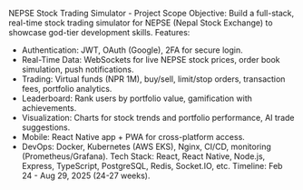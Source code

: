 NEPSE Stock Trading Simulator - Project Scope
Objective: Build a full-stack, real-time stock trading simulator for NEPSE (Nepal Stock Exchange) to showcase god-tier development skills.
Features:
- Authentication: JWT, OAuth (Google), 2FA for secure login.
- Real-Time Data: WebSockets for live NEPSE stock prices, order book simulation, push notifications.
- Trading: Virtual funds (NPR 1M), buy/sell, limit/stop orders, transaction fees, portfolio analytics.
- Leaderboard: Rank users by portfolio value, gamification with achievements.
- Visualization: Charts for stock trends and portfolio performance, AI trade suggestions.
- Mobile: React Native app + PWA for cross-platform access.
- DevOps: Docker, Kubernetes (AWS EKS), Nginx, CI/CD, monitoring (Prometheus/Grafana).
Tech Stack: React, React Native, Node.js, Express, TypeScript, PostgreSQL, Redis, Socket.IO, etc.
Timeline: Feb 24 - Aug 29, 2025 (24-27 weeks).